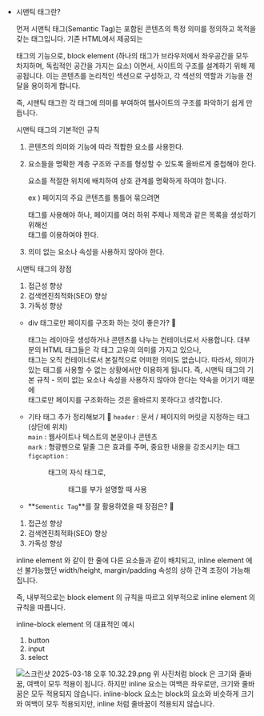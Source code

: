 - 시맨틱 태그란?
    
    먼저 시맨틱 태그(Semantic Tag)는 포함된 콘텐츠의 특정 의미를 정의하고 목적을 갖는 태그입니다. 기존 HTML에서 제공되는 <div> 태그의 기능으로, block element (하나의 태그가 브라우저에서 좌우공간을 모두 차지하며, 독립적인 공간을 가지는 요소) 이면서, 사이트의 구조를 설계하기 위해 제공됩니다. 이는 콘텐츠를 논리적인 섹션으로 구성하고, 각 섹션의 역할과 기능을 전달을 용이하게 합니다.
    
    즉, 시맨틱 태그란 각 태그에 의미를 부여하여 웹사이트의 구조를 파악하기 쉽게 만듭니다.
    
    시맨틱 태그의 기본적인 규칙
    
    1. 콘텐츠의 의미와 기능에 따라 적합한 요소를 사용한다.
    2. 요소들을 명확한 계층 구조와 구조를 형성할 수 있도록 올바르게 중첩해야 한다.
        
        요소를 적절한 위치에 배치하여 상호 관계를 명확하게 하여야 합니다.
        
        ex ) 페이지의 주요 콘텐츠를 통틀어 묶으려면 <main> 태그를 사용해야 하나, 페이지를 여러 하위 주제나 제목과 같은 목록을 생성하기 위해선 <section> 태그를 이용하여야 한다.
        
    3. 의미 없는 요소나 속성을 사용하지 않아야 한다.
    
    시맨틱 태그의 장점
    
    1. 접근성 향상
    2. 검색엔진최적화(SEO) 향상
    3. 가독성 향상
    
    - div 태그로만 페이지를 구조화 하는 것이 좋은가? 🍠
        
        <div> 태그는 레이아웃 생성하거나 콘텐츠를 나누는 컨테이너로서 사용합니다. 대부분의 HTML 태그들은 각 태그 고유의 의미를 가지고 있으나, <div> 태그는 오직 컨테이너로서 본질적으로 어떠한 의미도 없습니다. 따라서, 의미가 있는 태그를 사용할 수 없는 상황에서만 이용하게 됩니다. 즉, 시맨틱 태그의 기본 규칙 - 의미 없는 요소나 속성을 사용하지 않아야 한다는 약속을 어기기 때문에 <div> 태그로만 페이지를 구조화하는 것은 올바르지 못하다고 생각합니다.
        

        
    - 기타 태그 추가 정리해보기 🍠
        `header` : 문서 / 페이지의 머릿글 지정하는 태그 (상단에 위치)                                                        
        `main` : 웹사이트나 텍스트의 본문이나 콘텐츠                                                               
        `mark` : 형광펜으로 밑줄 그은 효과를 주며, 중요한 내용을 강조시키는 태그          
        `figcaption` : <figure> 태그의 자식 태그로, <figure> 태그를 부가 설명할 때 사용

    - **`Sementic Tag`**를 잘 활용하였을 때 장점은? 🍠
    1. 접근성 향상
    2. 검색엔진최적화(SEO) 향상
    3. 가독성 향상

    inline element 와 같이 한 줄에 다른 요소들과 같이 배치되고, inline element 에선 불가능했던 width/height, margin/padding 속성의 상하 간격 조정이 가능해집니다.

    즉, 내부적으로는 block element 의 규칙을 따르고 외부적으로 inline element 의 규칙을 따릅니다.

    inline-block element 의 대표적인 예시
    1. button
    2. input    
    3. select

    ![스크린샷 2025-03-18 오후 10.32.29.png](attachment:504683bd-fc04-464f-996d-9d4719370aad:스크린샷_2025-03-18_오후_10.32.29.png)
    위 사진처럼 block 은 크기와 줄바꿈, 여백이 모두 적용이 됩니다.
    하지만 inline 요소는 여백은 좌우로만, 크기와 줄바꿈은 모두 적용되지 않습니다.
    inline-block 요소는 block의 요소와 비슷하게 크기와 여백이 모두 적용되지만, inline 처럼 줄바꿈이 적용되지 않습니다.